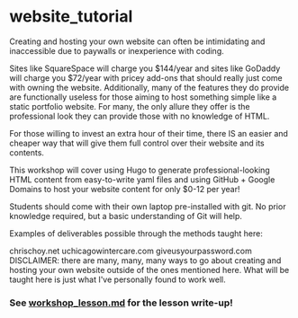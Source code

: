 # website_tutorial

Creating and hosting your own website can often be intimidating and inaccessible due to paywalls or inexperience with coding.

Sites like SquareSpace will charge you $144/year and sites like GoDaddy will charge you $72/year with pricey add-ons that should really just come with owning the website. Additionally, many of the features they do provide are functionally useless for those aiming to host something simple like a static portfolio website. For many, the only allure they offer is the professional look they can provide those with no knowledge of HTML.

For those willing to invest an extra hour of their time, there IS an easier and cheaper way that will give them full control over their website and its contents.

This workshop will cover using Hugo to generate professional-looking HTML content from easy-to-write yaml files and using GitHub + Google Domains to host your website content for only $0-12 per year!

Students should come with their own laptop pre-installed with git. No prior knowledge required, but a basic understanding of Git will help.

Examples of deliverables possible through the methods taught here:

chrischoy.net
uchicagowintercare.com
giveusyourpassword.com
DISCLAIMER: there are many, many, many ways to go about creating and hosting your own website outside of the ones mentioned here. What will be taught here is just what I've personally found to work well.

### See [workshop_lesson.md](./workshop_lesson.md) for the lesson write-up!
